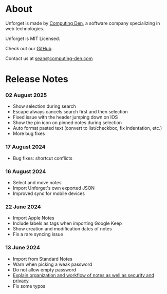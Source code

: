 # About

Unforget is made by [Computing Den](https://computing-den.com), a software company specializing in web technologies.

Unforget is MIT Licensed.

Check out our [GitHub](https://github.com/computing-den/unforget).

Contact us at sean@computing-den.com



# Release Notes

### 02 August 2025
- Show selection during search
- Escape always cancels search first and then selection
- Fixed issue with the header jumping down on IOS
- Show the pin icon on pinned notes during selection
- Auto format pasted text (convert to list/checkbox, fix indentation, etc.)
- More bug fixes

### 17 August 2024
- Bug fixes: shortcut conflicts

### 16 August 2024
- Select and move notes
- Import Unforget's own exported JSON
- Improved sync for mobile devices

### 22 June 2024
- Import Apple Notes
- Include labels as tags when importing Google Keep
- Show creation and modification dates of notes
- Fix a rare syncing issue

### 13 June 2024
- Import from Standard Notes
- Warn when picking a weak password
- Do not allow empty password
- [Explain organization and workflow of notes as well as security and privacy](https://github.com/computing-den/unforget/blob/master/README.md)
- Fix some typos
